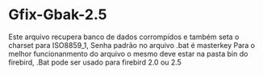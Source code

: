 # Gfix-Gbak-2.5
Este arquivo recupera banco de dados corrompidos e também seta o charset para ISO8859_1,
Senha padrão no arquivo .bat é masterkey
Para o melhor funcionanmento do arquivo o mesmo deve estar na pasta bin do firebird,
.Bat pode ser usado para firebird 2.0 ou 2.5
